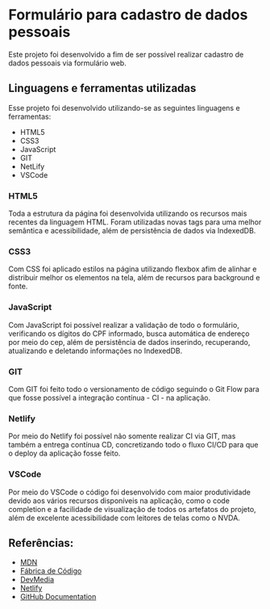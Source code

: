 # Formulário para cadastro de dados pessoais
Este projeto foi desenvolvido a fim de ser possível realizar cadastro de dados pessoais via formulário web.
## Linguagens e ferramentas utilizadas
Esse projeto foi desenvolvido utilizando-se as seguintes linguagens e ferramentas:
* HTML5
* CSS3
* JavaScript
* GIT
* NetLify
* VSCode
### HTML5
Toda a estrutura da página foi desenvolvida utilizando os recursos mais recentes da linguagem HTML.
Foram utilizadas novas tags para uma melhor semântica e acessibilidade, além de persistência de dados via IndexedDB.
### CSS3
Com CSS foi aplicado estilos na página utilizando flexbox afim de alinhar e distribuir melhor os elementos na tela, além de recursos para background e fonte.
### JavaScript
Com JavaScript foi possível realizar a validação de todo o formulário, verificando os dígitos do CPF informado, busca automática de endereço por meio do cep, além de persistência de dados inserindo, recuperando, atualizando e deletando informações no IndexedDB.
### GIT
Com GIT foi feito todo o versionamento de código seguindo o Git Flow para que fosse possível a integração contínua - CI - na aplicação.
### Netlify
Por meio do Netlify foi possível não somente realizar CI via GIT, mas também a entrega contínua CD, concretizando todo o fluxo CI/CD para que o deploy da aplicação fosse feito.
### VSCode
Por meio do VSCode o código foi desenvolvido com maior produtividade devido aos vários recursos disponíveis na aplicação, como o code completion e a facilidade de visualização de todos os artefatos do projeto, além de excelente acessibilidade com leitores de telas como o NVDA.
## Referências:
* [MDN](https://developer.mozilla.org/pt-BR/docs/Web/API/IndexedDB_API)
* [Fábrica de Código](https://www.fabricadecodigo.com/usando-indexeddb-em-apps-web)
* [DevMedia](https://www.devmedia.com.br/css3-flexbox-funcionamento-e-propriedades/29532)
* [Netlify](https://www.netlify.com)
* [GitHub Documentation](https://docs.github.com/en)

